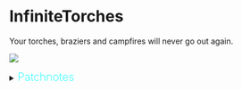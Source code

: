 # InfiniteTorches

Your torches, braziers and campfires will never go out again.


![]([https://2.downloader.disk.yandex.ru/preview/1270d82ba67cc85a73c22062a299bb6074ec69ec800b18f9fbb53bb62f7c7ace/inf/Cw8etDaRN0aUN8Ym1STOnc45AMxwNGodGbeqaYDa43pulWzhZD7ln0qoO5YrnwmWkZ4rjIOvdOEUC-4kJiko1w%3D%3D?uid=1215953652&filename=2022-07-29_13-02-30.png&disposition=inline&hash=&limit=0&content_type=image%2Fpng&owner_uid=1215953652&tknv=v2&size=1903x964]())

<details>
  <summary><b><span style="color:aqua;font-weight:200;font-size:20px">
    Patchnotes
</span></b></summary>

| Version | Changes                                                                                                                                                                                                                                             |
|---------|-----------------------------------------------------------------------------------------------------------------------------------------------------------------------------------------------------------------------------------------------------|
| 0.0.1     | Mod Released                                                                                    |

</details> 
